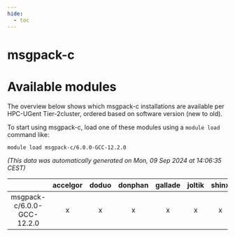 ```yaml
---
hide:
  - toc
---
```


msgpack-c
=========

# Available modules


The overview below shows which msgpack-c installations are available per HPC-UGent Tier-2cluster, ordered based on software version (new to old).

To start using msgpack-c, load one of these modules using a `module load` command like:

```shell
module load msgpack-c/6.0.0-GCC-12.2.0
```

*(This data was automatically generated on Mon, 09 Sep 2024 at 14:06:35 CEST)*  

| |accelgor|doduo|donphan|gallade|joltik|shinx|skitty|
| :---: | :---: | :---: | :---: | :---: | :---: | :---: | :---: |
|msgpack-c/6.0.0-GCC-12.2.0|x|x|x|x|x|x|x|
